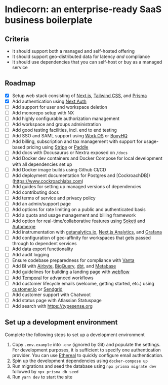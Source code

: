 # Indiecorn: an enterprise-ready SaaS business boilerplate

## Criteria

- It should support both a managed and self-hosted offering
- It should support geo-distributed data for latency _and_ compliance
- It should use dependencies that you can self-host or buy as a managed service

## Roadmap

- [x] Setup web stack consisting of [Next.js](https://nextjs.org), [Tailwind CSS](https://tailwindcss.com), and [Prisma](https://www.prisma.io)
- [x] Add authentication using [Next Auth](https://next-auth.js.org)
- [ ] Add support for user and workspace deletion
- [ ] Add monorepo setup with NX
- [ ] Add highly configurable authorization management
- [ ] Add workspace and groups administration
- [ ] Add good testing facilities, incl. end to end testing
- [ ] Add SSO and SAML support using [Work OS](https://workos.com) or [BoxyHQ](https://boxyhq.com)
- [ ] Add billing, subscription and tax management with support for usage-based pricing using [Stripe](https://stripe.com/) or [Paddle](https://paddle.com)
- [ ] Add docs with Docusaurus or Nextra exposed on `/docs`
- [ ] Add Docker dev containers and Docker Compose for local development with all dependencies set up
- [ ] Add Docker image builds using Github CI/CD
- [ ] Add deployment documentation for Postgres and [CockroachDB])(https://www.cockroachlabs.com)
- [ ] Add guides for setting up managed versions of dependencies
- [ ] Add contributing docs
- [ ] Add terms of service and privacy policy
- [ ] Add an admin/support page
- [ ] Add options for rate limiting on a public and authenticated basis
- [ ] Add a quota and usage management and billing framework
- [ ] Add option for real-time/collaborative features using [Soketi](https://soketi.app) and [Automerge](https://automerge.org)
- [ ] Add instrumentation with [getanalytics.io](https://getanalytics.io), [Next.js Analytics](https://nextjs.org/docs/advanced-features/measuring-performance), and [Grafana](https://grafana.com)
- [ ] Add configuration of geo-affinity for workspaces that gets passed through to dependent services
- [ ] Add data export functionality
- [ ] Add audit logging
- [ ] Ensure codebase preparedness for compliance with [Vanta](https://www.vanta.com)
- [ ] Add BI with [Airbyte](https://airbyte.com), [BigQuery](https://cloud.google.com/bigquery), [dbt](https://www.getdbt.com), and [Metabase](https://www.metabase.com)
- [ ] Add guidelines for building a landing page with [webflow](https://webflow.com)
- [ ] Add [Temporal](https://temporal.io) for advanced workflows
- [ ] Add customer lifecycle emails (welcome, getting started, etc.) using [customer.io](https://customer.io) or [Sendgrid](https://sendgrid.com)
- [ ] Add customer support with Chatwoot
- [ ] Add status page with Atlassian Statuspage
- [ ] Add search with https://typesense.org

## Set up a development environment

Complete the following steps to set up a development environment

1. Copy `.env.example` into `.env` (ignored by Git) and populate the settings. For development purposes, it is sufficient to specify one authentication provider. You can use [Ethereal](ethereal.email) to quickly configure email authentication.
2. Spin up the development dependencies using `docker-compose up`
3. Run migrations and seed the database using `npx prisma migrate dev` followed by `npx prisma db seed`
4. Run `yarn dev` to start the site
